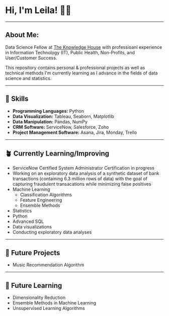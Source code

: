 # Hi, I'm Leila! 👋🏾
___

## About Me: 
Data Science Fellow at [The Knowledge House](https://www.theknowledgehouse.org/technology_fellowship/) with professioanl experience in Information Technology (IT), Public Health, Non-Profits, and User/Customer Success. 

This repository contains personal & professional projects as well as technical methods I'm currently learning as I advance in the fields of data science and statistics.
___
##  🧰 Skills
* **Programming Languages:** Python
* **Data Visualization:** Tableau, Seaborn, Matplotlib
* **Data Manipulation:** Pandas, NumPy
* **CRM Software:** ServiceNow, Salesforce, Zoho
* **Project Management Software:** Asana, Jira, Monday, Trello
___
## 🪴 Currently Learning/Improving
* ServiceNow Certified System Administrator Certification in progress
* Working on an exploratory data analysis of a synthetic dataset of bank transactions (containing 6.3 million rows of data) with the goal of capturing fraudulent transacations while minimizing false positives
* Machine Learning
  * Classification Algorithms
  * Feature Engineering
  * Ensemble Methods
* Statistics
* Python
* Advanced SQL
* Data visualizations
* Conducting exploratory data analyses
___
## 🌟 Future Projects
* Music Recommendation Algorithm

___
## 💫 Future Learning

* Dimensionality Reduction
* Ensemble Methods in Machine Learning
* Unsupervised Learning Algorithms
